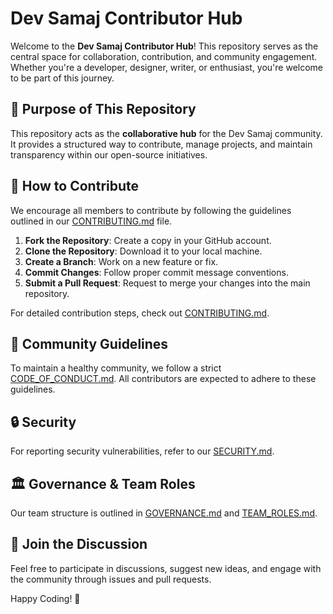 # Dev Samaj Contributor Hub

Welcome to the **Dev Samaj Contributor Hub**! This repository serves as the central space for collaboration, contribution, and community engagement. Whether you're a developer, designer, writer, or enthusiast, you're welcome to be part of this journey.

## 📌 Purpose of This Repository
This repository acts as the **collaborative hub** for the Dev Samaj community. It provides a structured way to contribute, manage projects, and maintain transparency within our open-source initiatives.

## 🚀 How to Contribute
We encourage all members to contribute by following the guidelines outlined in our [CONTRIBUTING.md](CONTRIBUTING.md) file.

1. **Fork the Repository**: Create a copy in your GitHub account.
2. **Clone the Repository**: Download it to your local machine.
3. **Create a Branch**: Work on a new feature or fix.
4. **Commit Changes**: Follow proper commit message conventions.
5. **Submit a Pull Request**: Request to merge your changes into the main repository.

For detailed contribution steps, check out [CONTRIBUTING.md](CONTRIBUTING.md).

## 📜 Community Guidelines
To maintain a healthy community, we follow a strict [CODE_OF_CONDUCT.md](CODE_OF_CONDUCT.md). All contributors are expected to adhere to these guidelines.

## 🔒 Security
For reporting security vulnerabilities, refer to our [SECURITY.md](SECURITY.md).

## 🏛 Governance & Team Roles
Our team structure is outlined in [GOVERNANCE.md](GOVERNANCE.md) and [TEAM_ROLES.md](TEAM_ROLES.md). 

## 💬 Join the Discussion
Feel free to participate in discussions, suggest new ideas, and engage with the community through issues and pull requests.

Happy Coding! 🎉


